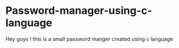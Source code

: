 # Password-manager-using-c-language
Hey guys ! this is a small password manger created using c language
